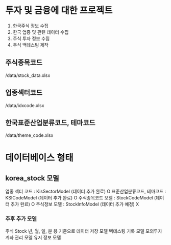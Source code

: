 # 투자 및 금융에 대한 프로젝트
1. 한국주식 정보 수집
2. 한국 업종 및 관련 데이터 수집
3. 주식 투자 정보 수집
4. 주식 백테스팅 제작


## 주식종목코드
/data/stock_data.xlsx
## 업종섹터코드
/data/idxcode.xlsx
## 한국표준산업분류코드, 테마코드
/data/theme_code.xlsx


# 데이터베이스 형태 
##  korea_stock 모델
업종 섹터 코드 : KisSectorModel (데이터 추가 완료) O
표준산업분류코드, 테마코드 : KSICodeModel (데이터 추가 완료) O
주식종목코드 모델 : StockCodeModel (데이터 추가 완료) O
주식정보 모델 : StockInfoModel (데이터 추가 예정) X
### 추후 추가 모델 
주식 Stock 년, 월, 일, 분 봉 기준으로 데이터 저장 모델
벡테스팅 기록 모델
모의투자 계좌 관리 모델
유저 정보 모델
